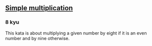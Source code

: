 <h2><a href=https://www.codewars.com/kata/583710ccaa6717322c000105/train/csharp target="_blank">Simple multiplication</a></h2><h3>8 kyu</h3><p>This kata is about multiplying a given number by eight if it is an even number and by nine otherwise.</p>